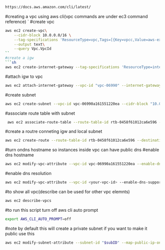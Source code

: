 ```sh
https://docs.aws.amazon.com/cli/latest/
```
#creating a vpc using aws cli(vpc commands are under ec3 command reference)
`
#create vpc
```sh
aws ec2 create-vpc\
    --cidr-block 10.0.0.0/16 \
    --tag-specifications 'ResourceType=vpc,Tags=[{Key=vpcc,Value=aws-exam}]'\
    --output text\
    --query Vpc.VpcId
``
#create a igw
```sh
aws ec2 create-internet-gateway --tag-specifications 'ResourceType=internet-gateway,Tags=[{Key="aw-exam",Value=IGW}]'
```
#attach igw to vpc
```sh 
aws ec2 attach-internet-gateway --vpc-id "vpc-06990" --internet-gateway-id "igw-029f"
```
#create subnet 
```sh  
aws ec2 create-subnet --vpc-id vpc-06990a161551220ea --cidr-block "10.0.0.0/18" --tag-specifications ResourceType=subnet,Tags=[{Key="aws-exam,Value=subnet"}]
```

#associate route table with subnet
```sh
 aws ec2 associate-route-table --route-table-id rtb-0458f61012ca6e596 --subnet-id subnet-0c8af89f18b6a1cba
```

#create a routre conneting igw and local subnet
```sh
aws ec2 create-route --route-table-id rtb-0458f61012ca6e596 --destination-cidr-block 0.0.0.0/0 --gateway-id igw-029f37b3ac4e601e5
```

#turn ondns hostname so instances inside vpc can have public dns
#enable dns hostname
```sh
aws ec2 modify-vpc-attribute --vpc-id vpc-06990a161551220ea --enable-dns-hostnames
```
#enable dns resolution
```sh 
aws ec2 modify-vpc-attribute --vpc-id <your-vpc-id> --enable-dns-support
```


#to show all vpc(describe can be used for other vpc elemnts)
```sh 
aws ec2 describe-vpcs
```

#to run this script turn off aws cli auto prompt
```sh
export AWS_CLI_AUTO_PROMPT=off
```

#note by default this will create a private subnet if you want to make it public use this 

```sh
aws ec2 modify-subnet-attribute --subnet-id "$subID" --map-public-ip-on-launch
```